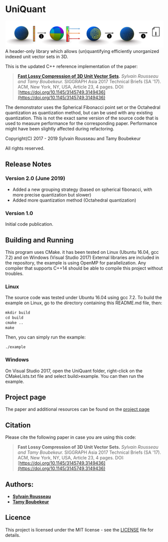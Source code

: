 # UniQuant
![](illustration.png)
A header-only library which allows (un)quantifying efficiently unorganized indexed unit vector sets in 3D.


This is the updated C++ reference implementation of the paper:
>**[Fast Lossy Compression of 3D Unit Vector Sets](https://perso.telecom-paristech.fr/boubek/papers/UVC/).** *Sylvain Rousseau and Tamy Boubekeur.* SIGGRAPH Asia 2017 Technical Briefs (SA '17). ACM, New York, NY, USA, Article 23, 4 pages. DOI: [https://doi.org/10.1145/3145749.3149436](https://doi.org/10.1145/3145749.3149436)

The demonstrator uses the Spherical Fibonacci point set or the Octahedral quantization as quantization method, but can be used with any existing quantization. 
This is not the exact same version of the source code that is used to measure performance for the corresponding paper. Performance might have been slightly affected during refactoring.

Copyright(C) 2017 - 2019
Sylvain Rousseau and Tamy Boubekeur
                                                                           
All rights reserved. 

## Release Notes
### Version 2.0 (June 2019)
- Added a new grouping strategy (based on spherical fibonacci, with more precise quantization but slower)
- Added more quantization method (Octahedral quantization)

### Version 1.0
Initial code publication. 

## Building and Running
This program uses CMake. it has been tested on Linux (Ubuntu 16.04, gcc 7.2) and on Windows (Visual Studio 2017)
External libraries are included in the repository, the example is using OpenMP for parallelization. Any compiler that supports C++14 should be able to compile this project without troubles.

### Linux
The source code was tested under Ubuntu 16.04 using gcc 7.2.
To build the example on Linux, go to the directory containing this README.md file, then:

```
mkdir build
cd build
cmake ..
make
```
Then, you can simply run the example:
```
./example
```
### Windows
On Visual Studio 2017, open the UniQuant folder, right-click on the CMakeLists.txt file and select build>example. You can then run the example.

## Project page
The paper and additional resources can be found on the [project page](https://perso.telecom-paristech.fr/boubek/papers/UVC/)

## Citation
Please cite the following paper in case you are using this code:
>**Fast Lossy Compression of 3D Unit Vector Sets.** *Sylvain Rousseau and Tamy Boubekeur.* SIGGRAPH Asia 2017 Technical Briefs (SA '17). ACM, New York, NY, USA, Article 23, 4 pages. DOI: [https://doi.org/10.1145/3145749.3149436](https://doi.org/10.1145/3145749.3149436)


## Authors: 
* [**Sylvain Rousseau**](https://perso.telecom-paristech.fr/srousseau/) 
* [**Tamy Boubekeur**](https://perso.telecom-paristech.fr/boubek)

## Licence
This project is licensed under the MIT license - see the [LICENSE](LICENSE) file for details.
